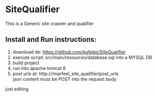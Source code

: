 # SiteQualifier
This is a Generic site crawler and qualifier

<h2>Install and Run instructions:</h2>

1. download de: https://github.com/kafelez/SiteQualifier
2. execute script: src/main/resources/database.sql into a MYSQL DB 
3. build project 
4. run into apache tomcat 8 
5. post urls at: http://<host>/marfeel_site_qualifier/post_urls <br>
json content must be POST into the request body 

just editing

